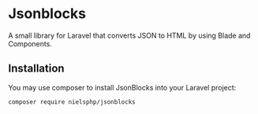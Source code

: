 # Jsonblocks
A small library for Laravel that converts JSON to HTML by using Blade and Components.

## Installation

You may use composer to install JsonBlocks into your Laravel project:

```bash
composer require nielsphp/jsonblocks
```
